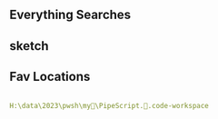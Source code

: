 ## Everything Searches

## sketch

## Fav Locations

```yml

H:\data\2023\pwsh\my🍴\PipeScript.🍴.code-workspace
```
<!-- todo: import markdown tables -->
